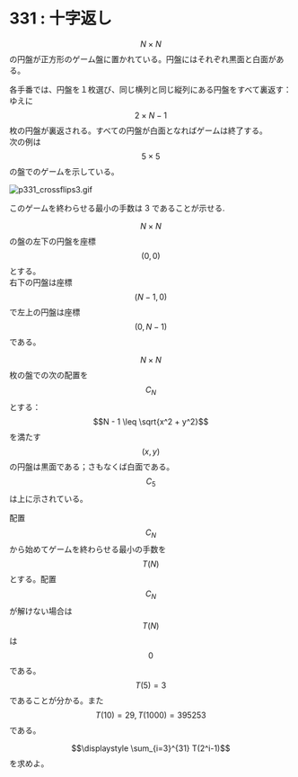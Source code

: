 # 331 : 十字返し

$$N \times N$$の円盤が正方形のゲーム盤に置かれている。円盤にはそれぞれ黒面と白面がある。

各手番では、円盤を１枚選び、同じ横列と同じ縦列にある円盤をすべて裏返す：ゆえに$$2 \times N-1$$枚の円盤が裏返される。すべての円盤が白面となればゲームは終了する。  
次の例は$$5 \times 5$$の盤でのゲームを示している。

![p331\_crossflips3.gif](https://projecteuler.net/project/images/p331_crossflips3.gif)

このゲームを終わらせる最小の手数は 3 であることが示せる.

$$N \times N$$の盤の左下の円盤を座標$$(0,0)$$とする。  
右下の円盤は座標$$(N-1,0)$$で左上の円盤は座標$$(0,N-1)$$である。

$$N \times N$$枚の盤での次の配置を$$C_N$$とする：  
$$N - 1 \leq \sqrt{x^2 + y^2}$$を満たす$$(x,y)$$の円盤は黒面である；さもなくば白面である。$$C_5$$は上に示されている。

配置$$C_N$$から始めてゲームを終わらせる最小の手数を$$T(N)$$とする。配置$$C_N$$が解けない場合は$$T(N)$$は$$0$$である。  
$$T(5)=3$$であることが分かる。また$$T(10)=29, T(1000)=395253$$である。

$$\displaystyle \sum_{i=3}^{31} T(2^i-1)$$を求めよ。

